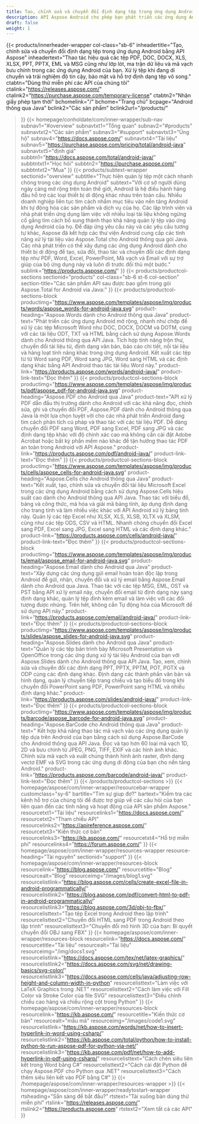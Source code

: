 ```yaml
---
title: Tạo, chỉnh sửa và chuyển đổi định dạng tệp trong ứng dụng Android
description: API Aspose Android cho phép bạn phát triển các ứng dụng Android an toàn và đáng tin cậy để xử lý tệp PDF, tài liệu từ, bảng tính, bản trình bày, mã vạch và email.
draft: false
weight: 1
---
```

{{< products/innerheader-wrapper col-class="sb-6"
  inheadertitle="Tạo, chỉnh sửa và chuyển đổi định dạng tệp trong ứng dụng Android bằng API Aspose"
  inheadertext="Thao tác hiệu quả các tệp PDF, DOC, DOCX, XLS, XLSX, PPT, PPTX, EML và MSG cũng như lớp lót, ma trận dữ liệu và mã vạch bưu chính trong các ứng dụng Android của bạn. Xử lý tệp khi đang di chuyển và trải nghiệm độ tin cậy, bảo mật và hỗ trợ định dạng tệp vô song."
  ctabtn="Dùng thử miễn phí các API của chúng tôi"
  ctalink="https://releases.aspose.com/"
  ctalink2="https://purchase.aspose.com/temporary-license"
  ctabtn2="Nhận giấy phép tạm thời"
  bchomelink="/"
  bchome="Trang chủ"
  bcpage="Android thông qua Java"
  bclink2="Các sản phẩm"
  bclink2url="/products/"
>}}
  {{< homepage/conholdate/com/inner-wrapper/sub-nav 
subnav1="#overview"
subnavtxt1="Tổng quan" 
subnav2="#products"
subnavtxt2="Các sản phẩm" 
subnav3="#support"
subnavtxt3="Ủng hộ" 
subnav4="https://docs.aspose.com/"
subnavtxt4="Tài liệu" 
subnav5="https://purchase.aspose.com/pricing/total/android-java"
subnavtxt5="định giá" 
subbtn1="https://docs.aspose.com/total/android-java/"
subbtntxt1="Học hỏi"
subbtn2="https://purchase.aspose.com/"
subbtntxt2="Mua"
>}}
   {{< products/subtext-wrapper
   sectionid="overview" 
   subtitle="Thực hiện quản lý tệp một cách nhanh chóng trong các ứng dụng Android"
   subtext="Với cơ sở người dùng ngày càng mở rộng trên toàn thế giới, Android là hệ điều hành hàng đầu hỗ trợ các loại thiết bị di động khác nhau trên toàn cầu. Nhiều doanh nghiệp liên tục tìm cách nhắm mục tiêu vào nền tảng Android khi tự động hóa các sản phẩm và dịch vụ của họ. Các lập trình viên và nhà phát triển ứng dụng làm việc với nhiều loại tài liệu không ngừng cố gắng tìm cách bổ sung thành thạo khả năng quản lý tệp vào ứng dụng Android của họ. Để đáp ứng yêu cầu này và các yêu cầu tương tự khác, Aspose đã kết hợp các thư viện Android cung cấp các tính năng xử lý tài liệu vào Aspose.Total cho Android thông qua gói Java. Các nhà phát triển có thể xây dựng các ứng dụng Android dành cho thiết bị di động để tạo, sửa đổi, thao tác và chuyển đổi các định dạng tệp như PDF, Word, Excel, PowerPoint, Mã vạch và Email với sự trợ giúp của bộ ứng dụng này và luôn đi trước đối thủ một bước."
   sublink="https://products.aspose.com/"
>}} 
{{< products/productcol-sections
sectionid="products" 
col-class="sb-6 st-6 col-section"
section-title="Các sản phẩm API sau được bao gồm trong gói Aspose.Total for Android via Java:"
>}}
{{< products/productcol-sections-block
productimg="https://www.aspose.com/templates/aspose/img/products/words/aspose_words-for-android-java.svg"
product-heading="Aspose.Words dành cho Android thông qua Java"
product-text="Phát triển các ứng dụng Android mở rộng, nhanh như chớp để xử lý các tệp Microsoft Word như DOC, DOCX, DOCM và DOTM, cùng với các tài liệu ODT, TXT và HTML bằng cách sử dụng Aspose.Words dành cho Android thông qua API Java. Tích hợp tính năng trộn thư, chuyển đổi tài liệu từ, định dạng văn bản, báo cáo chi tiết, nối tài liệu và hàng loạt tính năng khác trong ứng dụng Android. Kết xuất các tệp từ từ Word sang PDF, Word sang JPG, Word sang HTML và các định dạng khác bằng API Android thao tác tài liệu Word này."
product-link="https://products.aspose.com/words/android-java/" 
product-link-text="Đọc thêm"
>}}
{{< products/productcol-sections-block
productimg="https://www.aspose.com/templates/aspose/img/products/pdf/aspose_pdf-for-android-java.svg"
product-heading="Aspose.PDF cho Android qua Java"
product-text="API xử lý PDF dẫn đầu thị trường dành cho Android với các khả năng đọc, chỉnh sửa, ghi và chuyển đổi PDF, Aspose.PDF dành cho Android thông qua Java là một lựa chọn tuyệt vời cho các nhà phát triển Android đang tìm cách phân tích cú pháp và thao tác với các tài liệu PDF. Dễ dàng chuyển đổi PDF sang Word, PDF sang Excel, PDF sang JPG và các định dạng tệp khác với độ chính xác cao mà không cần cài đặt Adobe Acrobat hoặc bất kỳ phần mềm nào khác để tận hưởng thao tác PDF an toàn trong Android với API Aspose."
product-link="https://products.aspose.com/pdf/android-java/" 
product-link-text="Đọc thêm"
>}}
{{< products/productcol-sections-block
productimg="https://www.aspose.com/templates/aspose/img/products/cells/aspose_cells-for-android-java.svg"
product-heading="Aspose.Cells cho Android thông qua Java"
product-text="Kết xuất, tạo, chỉnh sửa và chuyển đổi tài liệu Microsoft Excel trong các ứng dụng Android bằng cách sử dụng Aspose.Cells hiệu suất cao dành cho Android thông qua API Java. Thao tác với biểu đồ, bảng và công thức, mã hóa và giải mã bảng tính, áp dụng định dạng cho trang tính và làm nhiều việc khác với API Android xử lý bảng tính này. Quản lý các tệp Excel như XLSX, XLS, XLSB, XLTX và XLSM, cũng như các tệp ODS, CSV và HTML. Nhanh chóng chuyển đổi Excel sang PDF, Excel sang JPG, Excel sang HTML và các định dạng khác."
product-link="https://products.aspose.com/cells/android-java/" 
product-link-text="Đọc thêm"
>}}
{{< products/productcol-sections-block
productimg="https://www.aspose.com/templates/aspose/img/products/email/aspose_email-for-android-java.svg"
product-heading="Aspose.Email dành cho Android qua Java"
product-text="Xây dựng các ứng dụng gửi email hoàn toàn độc lập trong Android để gửi, nhận, chuyển đổi và xử lý email bằng Aspose.Email dành cho Android qua Java. Thao tác với các tệp MSG, EML, OST và PST bằng API xử lý email này, chuyển đổi email từ định dạng này sang định dạng khác, quản lý tệp đính kèm email và làm việc với các đối tượng được nhúng. Trên hết, không cần Tự động hóa của Microsoft để sử dụng API này."
product-link="https://products.aspose.com/email/android-java/" 
product-link-text="Đọc thêm"
>}}
{{< products/productcol-sections-block
productimg="https://www.aspose.com/templates/aspose/img/products/slides/aspose_slides-for-android-java.svg"
product-heading="Aspose.Slides dành cho Android qua Java"
product-text="Quản lý các tệp bản trình bày Microsoft Presentation và OpenOffice trong các ứng dụng xử lý tài liệu Android của bạn với Aspose.Slides dành cho Android thông qua API Java. Tạo, xem, chỉnh sửa và chuyển đổi các định dạng PPT, PPTX, PPTM, POT, POTX và ODP cùng các định dạng khác. Định dạng các thành phần văn bản và hình dạng, quản lý chuyển tiếp trang chiếu và tạo biểu đồ trong khi chuyển đổi PowerPoint sang PDF, PowerPoint sang HTML và nhiều định dạng khác."
product-link="https://products.aspose.com/slides/android-java/" 
product-link-text="Đọc thêm"
>}}
{{< products/productcol-sections-block
productimg="https://www.aspose.com/templates/aspose/img/products/barcode/aspose_barcode-for-android-java.svg"
product-heading="Aspose.BarCode cho Android thông qua Java"
product-text=" Kết hợp khả năng thao tác mã vạch vào các ứng dụng quản lý tệp dựa trên Android của bạn bằng cách sử dụng Aspose.BarCode cho Android thông qua API Java. Đọc và tạo hơn 60 loại mã vạch 1D, 2D và bưu chính từ JPEG, PNG, TIFF, EXIF và các hình ảnh khác. Chỉnh sửa mã vạch và xuất chúng thành hình ảnh raster, định dạng vectơ EMF và SVG trong các ứng dụng di động của bạn cho nền tảng Android."
product-link="https://products.aspose.com/barcode/android-java/" 
product-link-text="Đọc thêm"
>}} 
{{< /products/productcol-sections >}}
{{< homepage/aspose/com/inner-wrapper/resourcebar-wrapper
customclass="sy-6"
bartitle="Tim sự giup đơ?"
bartext="Kiểm tra các kênh hỗ trợ của chúng tôi để được trợ giúp về các câu hỏi của bạn liên quan đến các tính năng và hoạt động của API sản phẩm Aspose."
resourcetxt1="Tài liệu"
resourcelinks1="https://docs.aspose.com/"
resourcetxt2="Tham chiếu API"
resourcelinks2="https://apireference.aspose.com/"
resourcetxt3="Kiến thức cơ bản"
resourcelinks3="https://kb.aspose.com/"
resourcetxt4="Hỗ trợ miễn phí"
resourcelinks4="https://forum.aspose.com/"
>}}
{{< homepage/aspose/com/inner-wrapper/resources-wrapper
resource-heading="Tài nguyên"
sectionid="support"
>}}
{{< homepage/aspose/com/inner-wrapper/resources-block
resourcelink="https://blog.aspose.com/"
resourcetitle="Blog"
resourcealt="Blog"
resourceimg="/images/blog1.svg"
resourcelistlink="https://blog.aspose.com/cells/create-excel-file-in-android-programmatically/"
resourcelistlink2="https://blog.aspose.com/pdf/convert-html-to-pdf-in-android-programmatically/"
resourcelistlink3="https://blog.aspose.com/3d/obj-to-fbx/"
resourcelisttext="Tạo tệp Excel trong Android theo lập trình"
resourcelisttext2="Chuyển đổi HTML sang PDF trong Android theo lập trình"
resourcelisttext3="Chuyển đổi mô hình 3D của bạn: Bí quyết chuyển đổi OBJ sang FBX"
>}}
{{< homepage/aspose/com/inner-wrapper/resources-block
resourcelink="https://docs.aspose.com/"
resourcetitle="Tài liệu"
resourcealt="Tài liệu"
resourceimg="/img/docs1.svg"
resourcelistlink="https://docs.aspose.com/tex/net/latex-graphics/"
resourcelistlink2="https://docs.aspose.com/svg/net/drawing-basics/svg-color/"
resourcelistlink3="https://docs.aspose.com/cells/java/adjusting-row-height-and-column-width-in-python"
resourcelisttext="Làm việc với LaTeX Graphics trong .NET"
resourcelisttext2="Cách làm việc với Fill Color và Stroke Color của file SVG"
resourcelisttext3="Điều chỉnh chiều cao hàng và chiều rộng cột trong Python"
>}}
{{< homepage/aspose/com/inner-wrapper/resources-block
resourcelink="https://kb.aspose.com/"
resourcetitle="Kiến thức cơ bản"
resourcealt="mẫu mã"
resourceimg="/images/code1.svg"
resourcelistlink="https://kb.aspose.com/words/net/how-to-insert-hyperlink-in-word-using-csharp/"
resourcelistlink2="https://kb.aspose.com/total/python/how-to-install-python-to-run-aspose-pdf-for-python-via-net/"
resourcelistlink3="https://kb.aspose.com/pdf/net/how-to-add-hyperlink-in-pdf-using-csharp/"
resourcelisttext="Cách chèn siêu liên kết trong Word bằng C#"
resourcelisttext2="Cách cài đặt Python để chạy Aspose.PDF cho Python qua .NET"
resourcelisttext3="Cách thêm siêu liên kết vào PDF bằng C#"
>}}
{{< /homepage/aspose/com/inner-wrapper/resources-wrapper >}}
{{< homepage/aspose/com/inner-wrapper/readytostart-wrapper
rtsheading="Sẵn sàng để bắt đầu?"
rtstext="Tải xuống bản dùng thử miễn phí"
rtslink="https://releases.aspose.com/"
rtslink2="https://products.aspose.com"
rtstext2="Xem tất cả các API"
>}}
